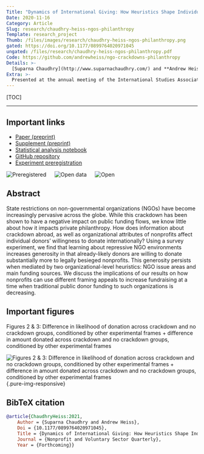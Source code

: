 ```yaml
---
Title: "Dynamics of International Giving: How Heuristics Shape Individual Donor Preferences"
Date: 2020-11-16
Category: Article
Slug: research/chaudhry-heiss-ngos-philanthropy
Template: research_project
Thumb: /files/images/research/chaudhry-heiss-ngos-philanthropy.png
gated: https://doi.org/10.1177/0899764020971045
ungated: /files/research/chaudhry-heiss-ngos-philanthropy.pdf
Code: https://github.com/andrewheiss/ngo-crackdowns-philanthropy
Details: >-
  [Suparna Chaudhry](http://www.suparnachaudhry.com/) and **Andrew Heiss**, “Dynamics of International Giving: How Heuristics Shape Individual Donor Preferences,” *Nonprofit and Voluntary Sector Quarterly* (forthcoming), doi: [`10.1177/0899764020971045`](http://doi.org/10.1177/0899764020971045)
Extra: >-
  Presented at the annual meeting of the International Studies Association (ISA), San Francisco, California, April 2018; and the annual meeting of ISA, Toronto, Canada, March 2019
---
```


[TOC]

---

## Important links

- [Paper (preprint)](/files/research/chaudhry-heiss-ngos-philanthropy.pdf)
- [Supplement (preprint)](/files/research/chaudhry-heiss-ngos-philanthropy-supplement.pdf)
- [Statistical analysis notebook](https://stats.andrewheiss.com/ngo-crackdowns-philanthropy/)
- [GitHub repository](https://github.com/andrewheiss/ngo-crackdowns-philanthropy)
- [Experiment preregistration](https://osf.io/dx973/register/565fb3678c5e4a66b5582f67)

![Preregistered](/files/images/research/preregistered_large_color.png) &emsp; ![Open data](/files/images/research/data_large_color.png) &emsp; ![Open](/files/images/research/materials_large_color.png)

## Abstract

State restrictions on non-governmental organizations (NGOs) have become increasingly pervasive across the globe. While this crackdown has been shown to have a negative impact on public funding flows, we know little about how it impacts private philanthropy. How does information about crackdown abroad, as well as organizational attributes of nonprofits affect individual donors’ willingness to donate internationally? Using a survey experiment, we find that learning about repressive NGO environments increases generosity in that already-likely donors are willing to donate substantially more to legally besieged nonprofits. This generosity persists when mediated by two organizational-level heuristics: NGO issue areas and main funding sources. We discuss the implications of our results on how nonprofits can use different framing appeals to increase fundraising at a time when traditional public donor funding to such organizations is decreasing.


## Important figures

Figures 2 & 3: Difference in likelihood of donation across crackdown and no crackdown groups, conditioned by other experimental frames + difference in amount donated across crackdown and no crackdown groups, conditioned by other experimental frames

![Figures 2 & 3: Difference in likelihood of donation across crackdown and no crackdown groups, conditioned by other experimental frames + difference in amount donated across crackdown and no crackdown groups, conditioned by other experimental frames](/files/images/research/ngos-philanthropy_figs23.png){.pure-img-responsive}


## BibTeX citation

```bibtex
@article{ChaudhryHeiss:2021,
    Author = {Suparna Chaudhry and Andrew Heiss},
    Doi = {10.1177/0899764020971045},
    Title = {Dynamics of International Giving: How Heuristics Shape Individual Donor Preferences},
    Journal = {Nonprofit and Voluntary Sector Quarterly},
    Year = {Forthcoming}}
```
